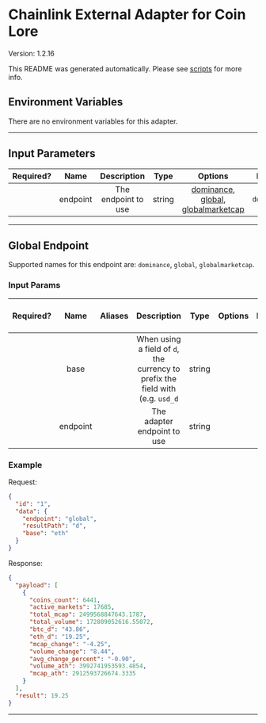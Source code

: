 # Chainlink External Adapter for Coin Lore

Version: 1.2.16

This README was generated automatically. Please see [scripts](../../scripts) for more info.

## Environment Variables

There are no environment variables for this adapter.

---

## Input Parameters

| Required? |   Name   |     Description     |  Type  |                                            Options                                             |   Default   |
| :-------: | :------: | :-----------------: | :----: | :--------------------------------------------------------------------------------------------: | :---------: |
|           | endpoint | The endpoint to use | string | [dominance](#global-endpoint), [global](#global-endpoint), [globalmarketcap](#global-endpoint) | `dominance` |

---

## Global Endpoint

Supported names for this endpoint are: `dominance`, `global`, `globalmarketcap`.

### Input Params

| Required? |   Name   | Aliases |                                  Description                                   |  Type  | Options | Default | Depends On | Not Valid With |
| :-------: | :------: | :-----: | :----------------------------------------------------------------------------: | :----: | :-----: | :-----: | :--------: | :------------: |
|           |   base   |         | When using a field of `d`, the currency to prefix the field with (e.g. `usd_d` | string |         |  `btc`  |            |                |
|           | endpoint |         |                          The adapter endpoint to use                           | string |         |         |            |                |

### Example

Request:

```json
{
  "id": "1",
  "data": {
    "endpoint": "global",
    "resultPath": "d",
    "base": "eth"
  }
}
```

Response:

```json
{
  "payload": [
    {
      "coins_count": 6441,
      "active_markets": 17685,
      "total_mcap": 2499568847643.1787,
      "total_volume": 172809052616.55072,
      "btc_d": "43.86",
      "eth_d": "19.25",
      "mcap_change": "-4.25",
      "volume_change": "8.44",
      "avg_change_percent": "-0.90",
      "volume_ath": 3992741953593.4854,
      "mcap_ath": 2912593726674.3335
    }
  ],
  "result": 19.25
}
```

---
